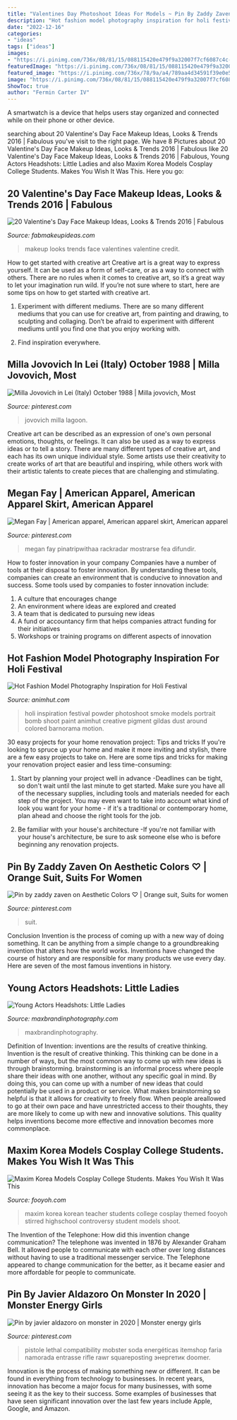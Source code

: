 ```yaml
---
title: "Valentines Day Photoshoot Ideas For Models ~ Pin By Zaddy Zaven On Aesthetic Colors ♡"
description: "Hot fashion model photography inspiration for holi festival"
date: "2022-12-16"
categories:
- "ideas"
tags: ["ideas"]
images:
- "https://i.pinimg.com/736x/08/81/15/088115420e479f9a32007f7cf6087c4c--milla-jovovich-young-girls.jpg"
featuredImage: "https://i.pinimg.com/736x/08/81/15/088115420e479f9a32007f7cf6087c4c--milla-jovovich-young-girls.jpg"
featured_image: "https://i.pinimg.com/736x/78/9a/a4/789aa4d34591f39e0e5c5da83a1e81ae.jpg"
image: "https://i.pinimg.com/736x/08/81/15/088115420e479f9a32007f7cf6087c4c--milla-jovovich-young-girls.jpg"
ShowToc: true
author: "Fermin Carter IV"
---
```



A smartwatch is a device that helps users stay organized and connected while on their phone or other device.

	

		
searching about 20 Valentine&#039;s Day Face Makeup Ideas, Looks &amp; Trends 2016 | Fabulous you've visit to the right page. We have 8 Pictures about 20 Valentine&#039;s Day Face Makeup Ideas, Looks &amp; Trends 2016 | Fabulous like 20 Valentine&#039;s Day Face Makeup Ideas, Looks &amp; Trends 2016 | Fabulous, Young Actors Headshots: Little Ladies and also Maxim Korea Models Cosplay College Students. Makes You Wish It Was This. Here you go:
		
    
## 20 Valentine&#039;s Day Face Makeup Ideas, Looks &amp; Trends 2016 | Fabulous

<img loading=lazy src="http://fabmakeupideas.com/wp-content/uploads/2016/01/20-Valentines-Day-Face-Makeup-Ideas-Looks-Trends-2016-2.jpg" onerror="this.onerror=null;this.src='https://tse4.mm.bing.net/th?id=OIP.2rNtr0k7kl5SuqHwlXaG2QHaJ3&amp;pid=15.1';" alt="20 Valentine&#039;s Day Face Makeup Ideas, Looks &amp; Trends 2016 | Fabulous">

_Source: fabmakeupideas.com_

>makeup looks trends face valentines valentine credit. 

	

How to get started with creative art
Creative art is a great way to express yourself. It can be used as a form of self-care, or as a way to connect with others. There are no rules when it comes to creative art, so it’s a great way to let your imagination run wild. If you’re not sure where to start, here are some tips on how to get started with creative art.
1. Experiment with different mediums. There are so many different mediums that you can use for creative art, from painting and drawing, to sculpting and collaging. Don’t be afraid to experiment with different mediums until you find one that you enjoy working with.

2. Find inspiration everywhere.

    
## Milla Jovovich In Lei (Italy) October 1988 | Milla Jovovich, Most

<img loading=lazy src="https://i.pinimg.com/736x/08/81/15/088115420e479f9a32007f7cf6087c4c--milla-jovovich-young-girls.jpg" onerror="this.onerror=null;this.src='https://tse2.mm.bing.net/th?id=OIP.2IcvyPlG50YRTsAvrVKfHwHaLK&amp;pid=15.1';" alt="Milla Jovovich in Lei (Italy) October 1988 | Milla jovovich, Most">

_Source: pinterest.com_

>jovovich milla lagoon. 

	

Creative art can be described as an expression of one's own personal emotions, thoughts, or feelings. It can also be used as a way to express ideas or to tell a story. There are many different types of creative art, and each has its own unique individual style. Some artists use their creativity to create works of art that are beautiful and inspiring, while others work with their artistic talents to create pieces that are challenging and stimulating.

    
## Megan Fay | American Apparel, American Apparel Skirt, American Apparel

<img loading=lazy src="https://i.pinimg.com/736x/3e/b2/15/3eb215597fad7e61edbd7adf96cd5a0a.jpg" onerror="this.onerror=null;this.src='https://tse4.mm.bing.net/th?id=OIP.gMwe5-9iWGC_FbDdbhpEAQHaLG&amp;pid=15.1';" alt="Megan Fay | American apparel, American apparel skirt, American apparel">

_Source: pinterest.com_

>megan fay pinatripwithaa rackradar mostrarse fea difundir. 

	

How to foster innovation in your company
Companies have a number of tools at their disposal to foster innovation. By understanding these tools, companies can create an environment that is conducive to innovation and success. 
Some tools used by companies to foster innovation include: 

1. A culture that encourages change 
2. An environment where ideas are explored and created 
3. A team that is dedicated to pursuing new ideas 
4. A fund or accountancy firm that helps companies attract funding for their initiatives 
5. Workshops or training programs on different aspects of innovation 

    
## Hot Fashion Model Photography Inspiration For Holi Festival

<img loading=lazy src="http://www.animhut.com/wp-content/uploads/2013/08/Hot-Holi-Fashion-Photography-9.jpg" onerror="this.onerror=null;this.src='https://tse1.mm.bing.net/th?id=OIP.KLO1vFjo4JFJmy9-OtOV_wHaJ4&amp;pid=15.1';" alt="Hot Fashion Model Photography Inspiration for Holi Festival">

_Source: animhut.com_

>holi inspiration festival powder photoshoot smoke models portrait bomb shoot paint animhut creative pigment gildas dust around colored barnorama motion. 

	

30 easy projects for your home renovation project: Tips and tricks
If you're looking to spruce up your home and make it more inviting and stylish, there are a few easy projects to take on. Here are some tips and tricks for making your renovation project easier and less time-consuming:
1. Start by planning your project well in advance -Deadlines can be tight, so don't wait until the last minute to get started. Make sure you have all of the necessary supplies, including tools and materials needed for each step of the project. You may even want to take into account what kind of look you want for your home - if it's a traditional or contemporary home, plan ahead and choose the right tools for the job.

2. Be familiar with your house's architecture -If you're not familiar with your house's architecture, be sure to ask someone else who is before beginning any renovation projects.

    
## Pin By Zaddy Zaven On Aesthetic Colors ♡ | Orange Suit, Suits For Women

<img loading=lazy src="https://i.pinimg.com/736x/a5/34/85/a534858be44d159fc4ca2a4ebe6986ef.jpg" onerror="this.onerror=null;this.src='https://tse3.mm.bing.net/th?id=OIP.49uaSijoG8C8HsLY3FL7rwHaNo&amp;pid=15.1';" alt="Pin by zaddy zaven on Aesthetic Colors ♡ | Orange suit, Suits for women">

_Source: pinterest.com_

>suit. 

	

Conclusion
Invention is the process of coming up with a new way of doing something. It can be anything from a simple change to a groundbreaking invention that alters how the world works. Inventions have changed the course of history and are responsible for many products we use every day. Here are seven of the most famous inventions in history.

    
## Young Actors Headshots: Little Ladies

<img loading=lazy src="https://www.maxbrandinphotography.com/wp-content/uploads/2016/02/AMX_2545.jpg" onerror="this.onerror=null;this.src='https://tse2.mm.bing.net/th?id=OIP.-rh2dRCr-u2Azhe3ksfxYwHaLH&amp;pid=15.1';" alt="Young Actors Headshots: Little Ladies">

_Source: maxbrandinphotography.com_

>maxbrandinphotography. 

	

Definition of Invention: inventions are the results of creative thinking.
Invention is the result of creative thinking. This thinking can be done in a number of ways, but the most common way to come up with new ideas is through brainstorming. brainstorming is an informal process where people share their ideas with one another, without any specific goal in mind. By doing this, you can come up with a number of new ideas that could potentially be used in a product or service.
What makes brainstorming so helpful is that it allows for creativity to freely flow. When people areallowed to go at their own pace and have unrestricted access to their thoughts, they are more likely to come up with new and innovative solutions. This quality helps inventions become more effective and innovation becomes more commonplace.

    
## Maxim Korea Models Cosplay College Students. Makes You Wish It Was This

<img loading=lazy src="https://fooyoh.com/files/attach/images02/591/149/315/015/model6.jpeg" onerror="this.onerror=null;this.src='https://tse2.mm.bing.net/th?id=OIP.yYugosg_o0rBFpllSO_q_QHaLF&amp;pid=15.1';" alt="Maxim Korea Models Cosplay College Students. Makes You Wish It Was This">

_Source: fooyoh.com_

>maxim korea korean teacher students college cosplay themed fooyoh stirred highschool controversy student models shoot. 

	

The Invention of the Telephone: How did this invention change communication?
The telephone was invented in 1876 by Alexander Graham Bell. It allowed people to communicate with each other over long distances without having to use a traditional messenger service. The Telephone appeared to change communication for the better, as it became easier and more affordable for people to communicate.

    
## Pin By Javier Aldazoro On Monster In 2020 | Monster Energy Girls

<img loading=lazy src="https://i.pinimg.com/736x/78/9a/a4/789aa4d34591f39e0e5c5da83a1e81ae.jpg" onerror="this.onerror=null;this.src='https://tse3.mm.bing.net/th?id=OIP.S778ec8kkCqJ1opoZAwbvAHaFj&amp;pid=15.1';" alt="Pin by javier aldazoro on monster in 2020 | Monster energy girls">

_Source: pinterest.com_

>pistole lethal compatibility mobster soda energéticas itemshop faria namorada entrasse rifle rawr squareposting энергетик doomer. 

	

Innovation is the process of making something new or different. It can be found in everything from technology to businesses. In recent years, innovation has become a major focus for many businesses, with some seeing it as the key to their success. Some examples of businesses that have seen significant innovation over the last few years include Apple, Google, and Amazon.


